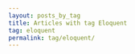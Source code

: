 ```yaml
---
layout: posts_by_tag
title: Articles with tag Eloquent
tag: eloquent
permalink: tag/eloquent/
---
```

